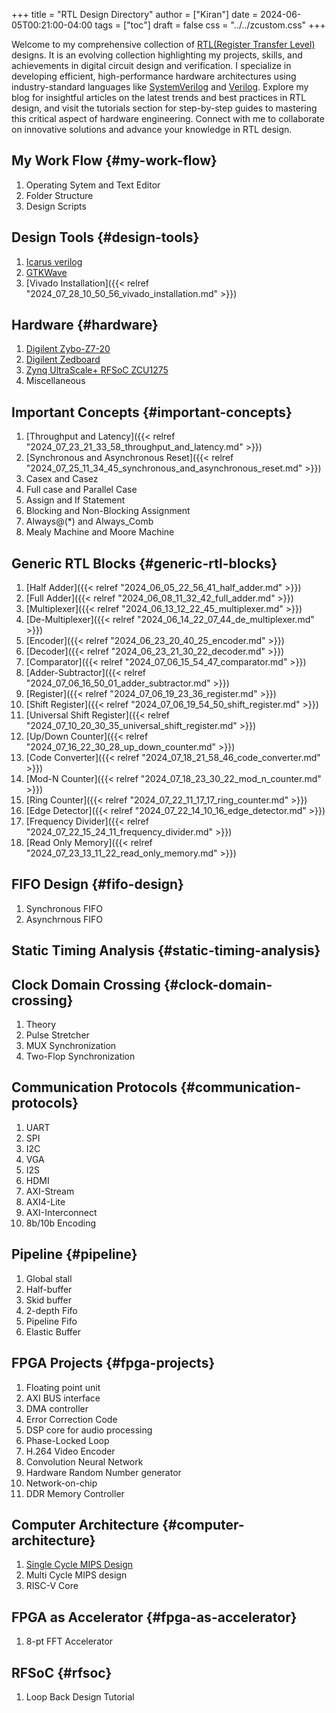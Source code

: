 +++
title = "RTL Design Directory"
author = ["Kiran"]
date = 2024-06-05T00:21:00-04:00
tags = ["toc"]
draft = false
css = "../../zcustom.css"
+++

Welcome to my comprehensive collection of [RTL(Register Transfer Level)](<https://en.wikipedia.org/wiki/Register-transfer_level>) designs. It is an evolving collection highlighting my projects, skills, and achievements in digital circuit design and verification. I specialize in developing efficient, high-performance hardware architectures using industry-standard languages like [SystemVerilog](<https://ieeexplore.ieee.org/document/10458102>) and [Verilog](<https://accellera.org/images/downloads/standards/v-ams/VAMS-LRM-2023.pdf>). Explore my blog for insightful articles on the latest trends and best practices in RTL design, and visit the tutorials section for step-by-step guides to mastering this critical aspect of hardware engineering. Connect with me to collaborate on innovative solutions and advance your knowledge in RTL design.


## My Work Flow {#my-work-flow}

1.  Operating Sytem and Text Editor
2.  Folder Structure
3.  Design Scripts


## Design Tools {#design-tools}

1.  [Icarus verilog](<https://steveicarus.github.io/iverilog/index.html>)
2.  [GTKWave](<https://gtkwave.sourceforge.net/>)
3.  [Vivado Installation]({{< relref "2024_07_28_10_50_56_vivado_installation.md" >}})


## Hardware {#hardware}

1.  [Digilent Zybo-Z7-20](<https://digilent.com/reference/programmable-logic/zybo-z7/start>)
2.  [Digilent Zedboard](<https://digilent.com/reference/programmable-logic/zedboard/start>)
3.  [Zynq UltraScale+ RFSoC ZCU1275](<https://www.xilinx.com/products/boards-and-kits/zcu1275.html>)
4.  Miscellaneous


## Important Concepts {#important-concepts}

1.  [Throughput and Latency]({{< relref "2024_07_23_21_33_58_throughput_and_latency.md" >}})
2.  [Synchronous and Asynchronous Reset]({{< relref "2024_07_25_11_34_45_synchronous_and_asynchronous_reset.md" >}})
3.  Casex and Casez
4.  Full case and Parallel Case
5.  Assign and If Statement
6.  Blocking and Non-Blocking Assignment
7.  Always@(\*) and Always_Comb
8.  Mealy Machine and Moore Machine


## Generic RTL Blocks {#generic-rtl-blocks}

1.  [Half Adder]({{< relref "2024_06_05_22_56_41_half_adder.md" >}})
2.  [Full Adder]({{< relref "2024_06_08_11_32_42_full_adder.md" >}})
3.  [Multiplexer]({{< relref "2024_06_13_12_22_45_multiplexer.md" >}})
4.  [De-Multiplexer]({{< relref "2024_06_14_22_07_44_de_multiplexer.md" >}})
5.  [Encoder]({{< relref "2024_06_23_20_40_25_encoder.md" >}})
6.  [Decoder]({{< relref "2024_06_23_21_30_22_decoder.md" >}})
7.  [Comparator]({{< relref "2024_07_06_15_54_47_comparator.md" >}})
8.  [Adder-Subtractor]({{< relref "2024_07_06_16_50_01_adder_subtractor.md" >}})
9.  [Register]({{< relref "2024_07_06_19_23_36_register.md" >}})
10. [Shift Register]({{< relref "2024_07_06_19_54_50_shift_register.md" >}})
11. [Universal Shift Register]({{< relref "2024_07_10_20_30_35_universal_shift_register.md" >}})
12. [Up/Down Counter]({{< relref "2024_07_16_22_30_28_up_down_counter.md" >}})
13. [Code Converter]({{< relref "2024_07_18_21_58_46_code_converter.md" >}})
14. [Mod-N Counter]({{< relref "2024_07_18_23_30_22_mod_n_counter.md" >}})
15. [Ring Counter]({{< relref "2024_07_22_11_17_17_ring_counter.md" >}})
16. [Edge Detector]({{< relref "2024_07_22_14_10_16_edge_detector.md" >}})
17. [Frequency Divider]({{< relref "2024_07_22_15_24_11_frequency_divider.md" >}})
18. [Read Only Memory]({{< relref "2024_07_23_13_11_22_read_only_memory.md" >}})


## FIFO Design {#fifo-design}

1.  Synchronous FIFO
2.  Asynchrnous FIFO


## Static Timing Analysis {#static-timing-analysis}


## Clock Domain Crossing {#clock-domain-crossing}

1.  Theory
2.  Pulse Stretcher
3.  MUX Synchronization
4.  Two-Flop Synchronization


## Communication Protocols {#communication-protocols}

1.  UART
2.  SPI
3.  I2C
4.  VGA
5.  I2S
6.  HDMI
7.  AXI-Stream
8.  AXI4-Lite
9.  AXI-Interconnect
10. 8b/10b Encoding


## Pipeline {#pipeline}

1.  Global stall
2.  Half-buffer
3.  Skid buffer
4.  2-depth Fifo
5.  Pipeline Fifo
6.  Elastic Buffer


## FPGA Projects {#fpga-projects}

1.  Floating point unit
2.  AXI BUS interface
3.  DMA controller
4.  Error Correction Code
5.  DSP core for audio processing
6.  Phase-Locked Loop
7.  H.264 Video Encoder
8.  Convolution Neural Network
9.  Hardware Random Number generator
10. Network-on-chip
11. DDR Memory Controller


## Computer Architecture {#computer-architecture}

1.  [Single Cycle MIPS Design](https://github.com/24x7fpga/MIPsSingleCycle)
2.  Multi Cycle MIPS design
3.  RISC-V Core


## FPGA as Accelerator {#fpga-as-accelerator}

1.  8-pt FFT Accelerator


## RFSoC {#rfsoc}

1.  Loop Back Design Tutorial

